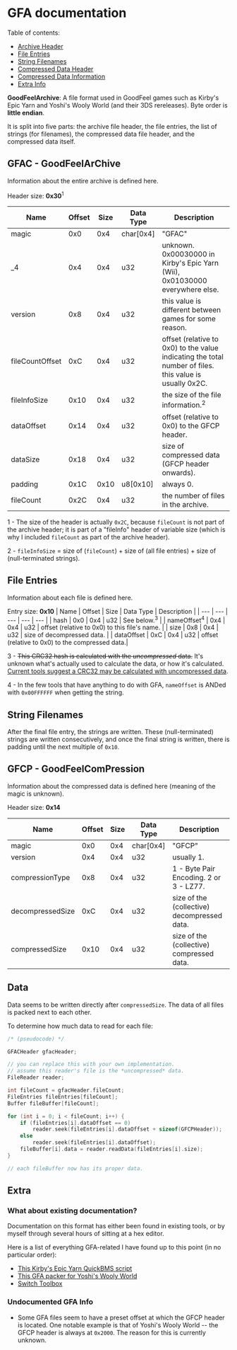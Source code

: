 # GFA documentation

Table of contents:
* [Archive Header](#gfac---goodfeelarchive)
* [File Entries](#file-entries)
* [String Filenames](#string-filenames)
* [Compressed Data Header](#gfcp---goodfeelcompression)
* [Compressed Data Information](#data)
* [Extra Info](#extra)

**GoodFeelArchive**:
A file format used in GoodFeel games such as Kirby's Epic Yarn and Yoshi's Wooly World (and their 3DS rereleases).  Byte order is **little endian**.

It is split into five parts: the archive file header, the file entries, the list of strings (for filenames), the compressed data file header, and the compressed data itself.

## GFAC - GoodFeelArChive
Information about the entire archive is defined here.

Header size: **0x30**<sup>1</sup>
<!-- i kinda just gave up with the indention halfway through  -->
| Name      | Offset    | Size      | Data Type     | Description   | 
| ---       | ---       | ---       | ---           | ---           |
| magic     | 0x0       | 0x4       | char[0x4]     | "GFAC"        |
| _4        | 0x4       | 0x4       | u32           | unknown. 0x00030000 in Kirby's Epic Yarn (Wii), 0x01030000 everywhere else.      |
| version   | 0x8       | 0x4       | u32           | this value is different between games for some reason.|
| fileCountOffset | 0xC | 0x4 | u32 | offset (relative to 0x0) to the value indicating the total number of files. this value is usually 0x2C. | 
| fileInfoSize | 0x10 | 0x4 | u32 | the size of the file information.<sup>2</sup> |
| dataOffset | 0x14 | 0x4 | u32 | offset (relative to 0x0) to the GFCP header. |
| dataSize | 0x18 | 0x4 | u32 | size of compressed data (GFCP header onwards). |
| padding | 0x1C | 0x10 | u8[0x10] | always 0. | 
| fileCount | 0x2C | 0x4 | u32 | the number of files in the archive. |

1 - The size of the header is actually `0x2C`, because `fileCount` is not part of the archive header; it is part of a "fileInfo" header of variable size (which is why I included `fileCount` as part of the archive header).

2 - `fileInfoSize` = size of (`fileCount`) + size of (all file entries) + size of (null-terminated strings).

## File Entries
Information about each file is defined here.

Entry size: **0x10**
| Name      | Offset    | Size      | Data Type     | Description   |
| ---       | ---       | ---       | ---           | ---           |
| hash      | 0x0       | 0x4       | u32           | See below.<sup>3</sup>        |
| nameOffset<sup>4</sup> | 0x4      | 0x4       | u32           | offset (relative to 0x0) to this file's name. |
| size      | 0x8       | 0x4       | u32           | size of decompressed data. |
| dataOffset | 0xC      | 0x4       | u32           | offset (relative to 0x0) to the compressed data.|

3 - ~~This CRC32 hash is calculated with the *uncompressed* data.~~ It's unknown what's actually used to calculate the data, or how it's calculated. [Current tools suggest a CRC32 may be calculated with uncompressed data](https://github.com/jam1garner/gfa-packer/blob/master/gfa-packer.py#L33C5-L33C35).

4 - In the few tools that have anything to do with GFA, `nameOffset` is ANDed with `0x00FFFFFF` when getting the string.

## String Filenames
After the final file entry, the strings are written. These (null-terminated) strings are written consecutively, and once the final string is written, there is padding until the next multiple of `0x10`.


## GFCP - GoodFeelComPression
Information about the compressed data is defined here (meaning of the magic is unknown).

Header size: **0x14**

| Name      | Offset    | Size      | Data Type     | Description   |
| ---       | ---       | ---       | ---           | ---           |
| magic     | 0x0       | 0x4       | char[0x4]     | "GFCP"        |
| version   | 0x4       | 0x4       | u32           | usually 1.    |
| compressionType | 0x8 | 0x4       | u32           | 1 - Byte Pair Encoding. 2 or 3 - LZ77.|
| decompressedSize | 0xC | 0x4 | u32 | size of the (collective) decompressed data.|
| compressedSize | 0x10 | 0x4 | u32 | size of the (collective) compressed data.|

## Data
Data seems to be written directly after `compressedSize`. The data of all files is packed next to each other.

To determine how much data to read for each file:

```cpp
/* (pseudocode) */

GFACHeader gfacHeader;

// you can replace this with your own implementation.
// assume this reader's file is the *uncompressed* data.
FileReader reader; 

int fileCount = gfacHeader.fileCount;
FileEntries fileEntries[fileCount];
Buffer fileBuffer[fileCount];

for (int i = 0; i < fileCount; i++) {
    if (fileEntries[i].dataOffset == 0)
        reader.seek(fileEntries[i].dataOffset + sizeof(GFCPHeader));
    else
        reader.seek(fileEntries[i].dataOffset);
    fileBuffer[i].data = reader.readData(fileEntries[i].size);
}

// each fileBuffer now has its proper data.
```

## Extra
### What about existing documentation?
Documentation on this format has either been found in existing tools, or by myself through several hours of sitting at a hex editor.

Here is a list of everything GFA-related I have found up to this point (in no particular order):

* [This Kirby's Epic Yarn QuickBMS script](http://aluigi.altervista.org/bms/kirby_epic_yarn.bms)
* [This GFA packer for Yoshi's Wooly World](https://github.com/jam1garner/gfa-packer)
* [Switch Toolbox](https://github.com/KillzXGaming/Switch-Toolbox/blob/master/File_Format_Library/FileFormats/Archives/GFA.cs)

### Undocumented GFA Info
* Some GFA files seem to have a preset offset at which the GFCP header is located. One notable example is that of Yoshi's Wooly World -- the GFCP header is always at `0x2000`. The reason for this is currently unknown.

